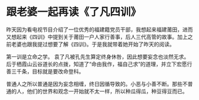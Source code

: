 # 跟老婆一起再读《了凡四训》

昨天因为看电视节目介绍了一位优秀的福建籍党员干部，我想起来福建莆田，进而又想起来《四训》中提到关于莆田一户人家行善事，后人三代高管的故事。加上之前老婆也跟我提过想要了解《四训》。于是我就带着她开始了昨天的阅读。

第一训是立命之学。
袁了凡被孔先生算定终身休咎，因此想要妄念也淡然无求。后于栖霞山云谷道长的点拨，知道了“命由我作，福自己求”的道理，并立下宏愿行善三千条，目标就是要改命登科。

普通人之所以普通是因为妄念相缠，终日因循导致的。小恶与小善不断。那些不普通的人，他们的世界和观念一开始就不太一样，所以种瓜得瓜，种豆得豆而已。
